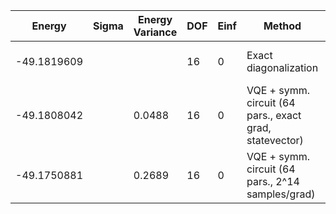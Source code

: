 | Energy      | Sigma | Energy Variance | DOF | Einf | Method                                                  | Reference |
|-------------|-------|-----------------|-----|------|---------------------------------------------------------|-----------|
| -49.1819609 |       |                 | 16  | 0    | Exact diagonalization                                   | TODO: own code (ED) |
| -49.1808042 |       | 0.0488          | 16  | 0    | VQE + symm. circuit (64 pars., exact grad, statevector) | TODO: ask Nikita |
| -49.1750881 |       | 0.2689          | 16  | 0    | VQE + symm. circuit (64 pars., 2^14 samples/grad)       | TODO: ask Nikita |
